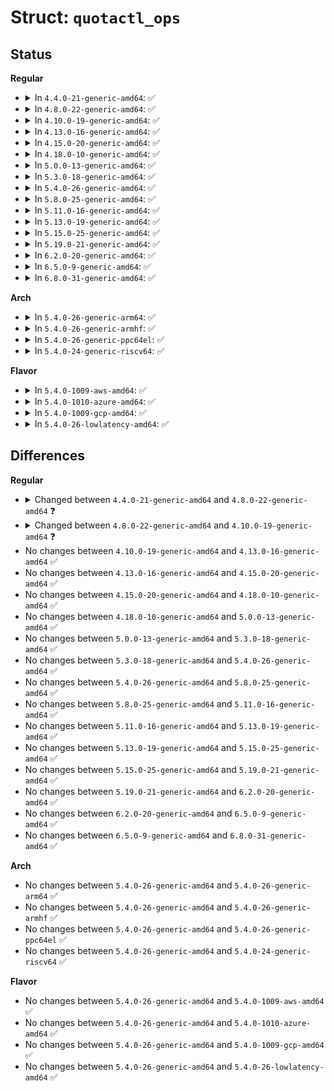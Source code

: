 # Struct: <code>quotactl_ops</code>

## Status
<b>Regular</b>
<ul>
<li>
<details>
<summary>In <code>4.4.0-21-generic-amd64</code>: ✅</summary>

```c
struct quotactl_ops {
    int (*)(struct super_block *, int, int, struct path *) quota_on;
    int (*)(struct super_block *, int) quota_off;
    int (*)(struct super_block *, unsigned int) quota_enable;
    int (*)(struct super_block *, unsigned int) quota_disable;
    int (*)(struct super_block *, int) quota_sync;
    int (*)(struct super_block *, int, struct qc_info *) set_info;
    int (*)(struct super_block *, struct kqid, struct qc_dqblk *) get_dqblk;
    int (*)(struct super_block *, struct kqid, struct qc_dqblk *) set_dqblk;
    int (*)(struct super_block *, struct qc_state *) get_state;
    int (*)(struct super_block *, unsigned int) rm_xquota;
}
```
</details>
</li>
<li>
<details>
<summary>In <code>4.8.0-22-generic-amd64</code>: ✅</summary>

```c
struct quotactl_ops {
    int (*)(struct super_block *, int, int, struct path *) quota_on;
    int (*)(struct super_block *, int) quota_off;
    int (*)(struct super_block *, unsigned int) quota_enable;
    int (*)(struct super_block *, unsigned int) quota_disable;
    int (*)(struct super_block *, int) quota_sync;
    int (*)(struct super_block *, int, struct qc_info *) set_info;
    int (*)(struct super_block *, struct kqid, struct qc_dqblk *) get_dqblk;
    int (*)(struct super_block *, struct kqid *, struct qc_dqblk *) get_nextdqblk;
    int (*)(struct super_block *, struct kqid, struct qc_dqblk *) set_dqblk;
    int (*)(struct super_block *, struct qc_state *) get_state;
    int (*)(struct super_block *, unsigned int) rm_xquota;
}
```
</details>
</li>
<li>
<details>
<summary>In <code>4.10.0-19-generic-amd64</code>: ✅</summary>

```c
struct quotactl_ops {
    int (*)(struct super_block *, int, int, const struct path *) quota_on;
    int (*)(struct super_block *, int) quota_off;
    int (*)(struct super_block *, unsigned int) quota_enable;
    int (*)(struct super_block *, unsigned int) quota_disable;
    int (*)(struct super_block *, int) quota_sync;
    int (*)(struct super_block *, int, struct qc_info *) set_info;
    int (*)(struct super_block *, struct kqid, struct qc_dqblk *) get_dqblk;
    int (*)(struct super_block *, struct kqid *, struct qc_dqblk *) get_nextdqblk;
    int (*)(struct super_block *, struct kqid, struct qc_dqblk *) set_dqblk;
    int (*)(struct super_block *, struct qc_state *) get_state;
    int (*)(struct super_block *, unsigned int) rm_xquota;
}
```
</details>
</li>
<li>
<details>
<summary>In <code>4.13.0-16-generic-amd64</code>: ✅</summary>

```c
struct quotactl_ops {
    int (*)(struct super_block *, int, int, const struct path *) quota_on;
    int (*)(struct super_block *, int) quota_off;
    int (*)(struct super_block *, unsigned int) quota_enable;
    int (*)(struct super_block *, unsigned int) quota_disable;
    int (*)(struct super_block *, int) quota_sync;
    int (*)(struct super_block *, int, struct qc_info *) set_info;
    int (*)(struct super_block *, struct kqid, struct qc_dqblk *) get_dqblk;
    int (*)(struct super_block *, struct kqid *, struct qc_dqblk *) get_nextdqblk;
    int (*)(struct super_block *, struct kqid, struct qc_dqblk *) set_dqblk;
    int (*)(struct super_block *, struct qc_state *) get_state;
    int (*)(struct super_block *, unsigned int) rm_xquota;
}
```
</details>
</li>
<li>
<details>
<summary>In <code>4.15.0-20-generic-amd64</code>: ✅</summary>

```c
struct quotactl_ops {
    int (*)(struct super_block *, int, int, const struct path *) quota_on;
    int (*)(struct super_block *, int) quota_off;
    int (*)(struct super_block *, unsigned int) quota_enable;
    int (*)(struct super_block *, unsigned int) quota_disable;
    int (*)(struct super_block *, int) quota_sync;
    int (*)(struct super_block *, int, struct qc_info *) set_info;
    int (*)(struct super_block *, struct kqid, struct qc_dqblk *) get_dqblk;
    int (*)(struct super_block *, struct kqid *, struct qc_dqblk *) get_nextdqblk;
    int (*)(struct super_block *, struct kqid, struct qc_dqblk *) set_dqblk;
    int (*)(struct super_block *, struct qc_state *) get_state;
    int (*)(struct super_block *, unsigned int) rm_xquota;
}
```
</details>
</li>
<li>
<details>
<summary>In <code>4.18.0-10-generic-amd64</code>: ✅</summary>

```c
struct quotactl_ops {
    int (*)(struct super_block *, int, int, const struct path *) quota_on;
    int (*)(struct super_block *, int) quota_off;
    int (*)(struct super_block *, unsigned int) quota_enable;
    int (*)(struct super_block *, unsigned int) quota_disable;
    int (*)(struct super_block *, int) quota_sync;
    int (*)(struct super_block *, int, struct qc_info *) set_info;
    int (*)(struct super_block *, struct kqid, struct qc_dqblk *) get_dqblk;
    int (*)(struct super_block *, struct kqid *, struct qc_dqblk *) get_nextdqblk;
    int (*)(struct super_block *, struct kqid, struct qc_dqblk *) set_dqblk;
    int (*)(struct super_block *, struct qc_state *) get_state;
    int (*)(struct super_block *, unsigned int) rm_xquota;
}
```
</details>
</li>
<li>
<details>
<summary>In <code>5.0.0-13-generic-amd64</code>: ✅</summary>

```c
struct quotactl_ops {
    int (*)(struct super_block *, int, int, const struct path *) quota_on;
    int (*)(struct super_block *, int) quota_off;
    int (*)(struct super_block *, unsigned int) quota_enable;
    int (*)(struct super_block *, unsigned int) quota_disable;
    int (*)(struct super_block *, int) quota_sync;
    int (*)(struct super_block *, int, struct qc_info *) set_info;
    int (*)(struct super_block *, struct kqid, struct qc_dqblk *) get_dqblk;
    int (*)(struct super_block *, struct kqid *, struct qc_dqblk *) get_nextdqblk;
    int (*)(struct super_block *, struct kqid, struct qc_dqblk *) set_dqblk;
    int (*)(struct super_block *, struct qc_state *) get_state;
    int (*)(struct super_block *, unsigned int) rm_xquota;
}
```
</details>
</li>
<li>
<details>
<summary>In <code>5.3.0-18-generic-amd64</code>: ✅</summary>

```c
struct quotactl_ops {
    int (*)(struct super_block *, int, int, const struct path *) quota_on;
    int (*)(struct super_block *, int) quota_off;
    int (*)(struct super_block *, unsigned int) quota_enable;
    int (*)(struct super_block *, unsigned int) quota_disable;
    int (*)(struct super_block *, int) quota_sync;
    int (*)(struct super_block *, int, struct qc_info *) set_info;
    int (*)(struct super_block *, struct kqid, struct qc_dqblk *) get_dqblk;
    int (*)(struct super_block *, struct kqid *, struct qc_dqblk *) get_nextdqblk;
    int (*)(struct super_block *, struct kqid, struct qc_dqblk *) set_dqblk;
    int (*)(struct super_block *, struct qc_state *) get_state;
    int (*)(struct super_block *, unsigned int) rm_xquota;
}
```
</details>
</li>
<li>
<details>
<summary>In <code>5.4.0-26-generic-amd64</code>: ✅</summary>

```c
struct quotactl_ops {
    int (*)(struct super_block *, int, int, const struct path *) quota_on;
    int (*)(struct super_block *, int) quota_off;
    int (*)(struct super_block *, unsigned int) quota_enable;
    int (*)(struct super_block *, unsigned int) quota_disable;
    int (*)(struct super_block *, int) quota_sync;
    int (*)(struct super_block *, int, struct qc_info *) set_info;
    int (*)(struct super_block *, struct kqid, struct qc_dqblk *) get_dqblk;
    int (*)(struct super_block *, struct kqid *, struct qc_dqblk *) get_nextdqblk;
    int (*)(struct super_block *, struct kqid, struct qc_dqblk *) set_dqblk;
    int (*)(struct super_block *, struct qc_state *) get_state;
    int (*)(struct super_block *, unsigned int) rm_xquota;
}
```
</details>
</li>
<li>
<details>
<summary>In <code>5.8.0-25-generic-amd64</code>: ✅</summary>

```c
struct quotactl_ops {
    int (*)(struct super_block *, int, int, const struct path *) quota_on;
    int (*)(struct super_block *, int) quota_off;
    int (*)(struct super_block *, unsigned int) quota_enable;
    int (*)(struct super_block *, unsigned int) quota_disable;
    int (*)(struct super_block *, int) quota_sync;
    int (*)(struct super_block *, int, struct qc_info *) set_info;
    int (*)(struct super_block *, struct kqid, struct qc_dqblk *) get_dqblk;
    int (*)(struct super_block *, struct kqid *, struct qc_dqblk *) get_nextdqblk;
    int (*)(struct super_block *, struct kqid, struct qc_dqblk *) set_dqblk;
    int (*)(struct super_block *, struct qc_state *) get_state;
    int (*)(struct super_block *, unsigned int) rm_xquota;
}
```
</details>
</li>
<li>
<details>
<summary>In <code>5.11.0-16-generic-amd64</code>: ✅</summary>

```c
struct quotactl_ops {
    int (*)(struct super_block *, int, int, const struct path *) quota_on;
    int (*)(struct super_block *, int) quota_off;
    int (*)(struct super_block *, unsigned int) quota_enable;
    int (*)(struct super_block *, unsigned int) quota_disable;
    int (*)(struct super_block *, int) quota_sync;
    int (*)(struct super_block *, int, struct qc_info *) set_info;
    int (*)(struct super_block *, struct kqid, struct qc_dqblk *) get_dqblk;
    int (*)(struct super_block *, struct kqid *, struct qc_dqblk *) get_nextdqblk;
    int (*)(struct super_block *, struct kqid, struct qc_dqblk *) set_dqblk;
    int (*)(struct super_block *, struct qc_state *) get_state;
    int (*)(struct super_block *, unsigned int) rm_xquota;
}
```
</details>
</li>
<li>
<details>
<summary>In <code>5.13.0-19-generic-amd64</code>: ✅</summary>

```c
struct quotactl_ops {
    int (*)(struct super_block *, int, int, const struct path *) quota_on;
    int (*)(struct super_block *, int) quota_off;
    int (*)(struct super_block *, unsigned int) quota_enable;
    int (*)(struct super_block *, unsigned int) quota_disable;
    int (*)(struct super_block *, int) quota_sync;
    int (*)(struct super_block *, int, struct qc_info *) set_info;
    int (*)(struct super_block *, struct kqid, struct qc_dqblk *) get_dqblk;
    int (*)(struct super_block *, struct kqid *, struct qc_dqblk *) get_nextdqblk;
    int (*)(struct super_block *, struct kqid, struct qc_dqblk *) set_dqblk;
    int (*)(struct super_block *, struct qc_state *) get_state;
    int (*)(struct super_block *, unsigned int) rm_xquota;
}
```
</details>
</li>
<li>
<details>
<summary>In <code>5.15.0-25-generic-amd64</code>: ✅</summary>

```c
struct quotactl_ops {
    int (*)(struct super_block *, int, int, const struct path *) quota_on;
    int (*)(struct super_block *, int) quota_off;
    int (*)(struct super_block *, unsigned int) quota_enable;
    int (*)(struct super_block *, unsigned int) quota_disable;
    int (*)(struct super_block *, int) quota_sync;
    int (*)(struct super_block *, int, struct qc_info *) set_info;
    int (*)(struct super_block *, struct kqid, struct qc_dqblk *) get_dqblk;
    int (*)(struct super_block *, struct kqid *, struct qc_dqblk *) get_nextdqblk;
    int (*)(struct super_block *, struct kqid, struct qc_dqblk *) set_dqblk;
    int (*)(struct super_block *, struct qc_state *) get_state;
    int (*)(struct super_block *, unsigned int) rm_xquota;
}
```
</details>
</li>
<li>
<details>
<summary>In <code>5.19.0-21-generic-amd64</code>: ✅</summary>

```c
struct quotactl_ops {
    int (*)(struct super_block *, int, int, const struct path *) quota_on;
    int (*)(struct super_block *, int) quota_off;
    int (*)(struct super_block *, unsigned int) quota_enable;
    int (*)(struct super_block *, unsigned int) quota_disable;
    int (*)(struct super_block *, int) quota_sync;
    int (*)(struct super_block *, int, struct qc_info *) set_info;
    int (*)(struct super_block *, struct kqid, struct qc_dqblk *) get_dqblk;
    int (*)(struct super_block *, struct kqid *, struct qc_dqblk *) get_nextdqblk;
    int (*)(struct super_block *, struct kqid, struct qc_dqblk *) set_dqblk;
    int (*)(struct super_block *, struct qc_state *) get_state;
    int (*)(struct super_block *, unsigned int) rm_xquota;
}
```
</details>
</li>
<li>
<details>
<summary>In <code>6.2.0-20-generic-amd64</code>: ✅</summary>

```c
struct quotactl_ops {
    int (*)(struct super_block *, int, int, const struct path *) quota_on;
    int (*)(struct super_block *, int) quota_off;
    int (*)(struct super_block *, unsigned int) quota_enable;
    int (*)(struct super_block *, unsigned int) quota_disable;
    int (*)(struct super_block *, int) quota_sync;
    int (*)(struct super_block *, int, struct qc_info *) set_info;
    int (*)(struct super_block *, struct kqid, struct qc_dqblk *) get_dqblk;
    int (*)(struct super_block *, struct kqid *, struct qc_dqblk *) get_nextdqblk;
    int (*)(struct super_block *, struct kqid, struct qc_dqblk *) set_dqblk;
    int (*)(struct super_block *, struct qc_state *) get_state;
    int (*)(struct super_block *, unsigned int) rm_xquota;
}
```
</details>
</li>
<li>
<details>
<summary>In <code>6.5.0-9-generic-amd64</code>: ✅</summary>

```c
struct quotactl_ops {
    int (*)(struct super_block *, int, int, const struct path *) quota_on;
    int (*)(struct super_block *, int) quota_off;
    int (*)(struct super_block *, unsigned int) quota_enable;
    int (*)(struct super_block *, unsigned int) quota_disable;
    int (*)(struct super_block *, int) quota_sync;
    int (*)(struct super_block *, int, struct qc_info *) set_info;
    int (*)(struct super_block *, struct kqid, struct qc_dqblk *) get_dqblk;
    int (*)(struct super_block *, struct kqid *, struct qc_dqblk *) get_nextdqblk;
    int (*)(struct super_block *, struct kqid, struct qc_dqblk *) set_dqblk;
    int (*)(struct super_block *, struct qc_state *) get_state;
    int (*)(struct super_block *, unsigned int) rm_xquota;
}
```
</details>
</li>
<li>
<details>
<summary>In <code>6.8.0-31-generic-amd64</code>: ✅</summary>

```c
struct quotactl_ops {
    int (*)(struct super_block *, int, int, const struct path *) quota_on;
    int (*)(struct super_block *, int) quota_off;
    int (*)(struct super_block *, unsigned int) quota_enable;
    int (*)(struct super_block *, unsigned int) quota_disable;
    int (*)(struct super_block *, int) quota_sync;
    int (*)(struct super_block *, int, struct qc_info *) set_info;
    int (*)(struct super_block *, struct kqid, struct qc_dqblk *) get_dqblk;
    int (*)(struct super_block *, struct kqid *, struct qc_dqblk *) get_nextdqblk;
    int (*)(struct super_block *, struct kqid, struct qc_dqblk *) set_dqblk;
    int (*)(struct super_block *, struct qc_state *) get_state;
    int (*)(struct super_block *, unsigned int) rm_xquota;
}
```
</details>
</li>
</ul>
<b>Arch</b>
<ul>
<li>
<details>
<summary>In <code>5.4.0-26-generic-arm64</code>: ✅</summary>

```c
struct quotactl_ops {
    int (*)(struct super_block *, int, int, const struct path *) quota_on;
    int (*)(struct super_block *, int) quota_off;
    int (*)(struct super_block *, unsigned int) quota_enable;
    int (*)(struct super_block *, unsigned int) quota_disable;
    int (*)(struct super_block *, int) quota_sync;
    int (*)(struct super_block *, int, struct qc_info *) set_info;
    int (*)(struct super_block *, struct kqid, struct qc_dqblk *) get_dqblk;
    int (*)(struct super_block *, struct kqid *, struct qc_dqblk *) get_nextdqblk;
    int (*)(struct super_block *, struct kqid, struct qc_dqblk *) set_dqblk;
    int (*)(struct super_block *, struct qc_state *) get_state;
    int (*)(struct super_block *, unsigned int) rm_xquota;
}
```
</details>
</li>
<li>
<details>
<summary>In <code>5.4.0-26-generic-armhf</code>: ✅</summary>

```c
struct quotactl_ops {
    int (*)(struct super_block *, int, int, const struct path *) quota_on;
    int (*)(struct super_block *, int) quota_off;
    int (*)(struct super_block *, unsigned int) quota_enable;
    int (*)(struct super_block *, unsigned int) quota_disable;
    int (*)(struct super_block *, int) quota_sync;
    int (*)(struct super_block *, int, struct qc_info *) set_info;
    int (*)(struct super_block *, struct kqid, struct qc_dqblk *) get_dqblk;
    int (*)(struct super_block *, struct kqid *, struct qc_dqblk *) get_nextdqblk;
    int (*)(struct super_block *, struct kqid, struct qc_dqblk *) set_dqblk;
    int (*)(struct super_block *, struct qc_state *) get_state;
    int (*)(struct super_block *, unsigned int) rm_xquota;
}
```
</details>
</li>
<li>
<details>
<summary>In <code>5.4.0-26-generic-ppc64el</code>: ✅</summary>

```c
struct quotactl_ops {
    int (*)(struct super_block *, int, int, const struct path *) quota_on;
    int (*)(struct super_block *, int) quota_off;
    int (*)(struct super_block *, unsigned int) quota_enable;
    int (*)(struct super_block *, unsigned int) quota_disable;
    int (*)(struct super_block *, int) quota_sync;
    int (*)(struct super_block *, int, struct qc_info *) set_info;
    int (*)(struct super_block *, struct kqid, struct qc_dqblk *) get_dqblk;
    int (*)(struct super_block *, struct kqid *, struct qc_dqblk *) get_nextdqblk;
    int (*)(struct super_block *, struct kqid, struct qc_dqblk *) set_dqblk;
    int (*)(struct super_block *, struct qc_state *) get_state;
    int (*)(struct super_block *, unsigned int) rm_xquota;
}
```
</details>
</li>
<li>
<details>
<summary>In <code>5.4.0-24-generic-riscv64</code>: ✅</summary>

```c
struct quotactl_ops {
    int (*)(struct super_block *, int, int, const struct path *) quota_on;
    int (*)(struct super_block *, int) quota_off;
    int (*)(struct super_block *, unsigned int) quota_enable;
    int (*)(struct super_block *, unsigned int) quota_disable;
    int (*)(struct super_block *, int) quota_sync;
    int (*)(struct super_block *, int, struct qc_info *) set_info;
    int (*)(struct super_block *, struct kqid, struct qc_dqblk *) get_dqblk;
    int (*)(struct super_block *, struct kqid *, struct qc_dqblk *) get_nextdqblk;
    int (*)(struct super_block *, struct kqid, struct qc_dqblk *) set_dqblk;
    int (*)(struct super_block *, struct qc_state *) get_state;
    int (*)(struct super_block *, unsigned int) rm_xquota;
}
```
</details>
</li>
</ul>
<b>Flavor</b>
<ul>
<li>
<details>
<summary>In <code>5.4.0-1009-aws-amd64</code>: ✅</summary>

```c
struct quotactl_ops {
    int (*)(struct super_block *, int, int, const struct path *) quota_on;
    int (*)(struct super_block *, int) quota_off;
    int (*)(struct super_block *, unsigned int) quota_enable;
    int (*)(struct super_block *, unsigned int) quota_disable;
    int (*)(struct super_block *, int) quota_sync;
    int (*)(struct super_block *, int, struct qc_info *) set_info;
    int (*)(struct super_block *, struct kqid, struct qc_dqblk *) get_dqblk;
    int (*)(struct super_block *, struct kqid *, struct qc_dqblk *) get_nextdqblk;
    int (*)(struct super_block *, struct kqid, struct qc_dqblk *) set_dqblk;
    int (*)(struct super_block *, struct qc_state *) get_state;
    int (*)(struct super_block *, unsigned int) rm_xquota;
}
```
</details>
</li>
<li>
<details>
<summary>In <code>5.4.0-1010-azure-amd64</code>: ✅</summary>

```c
struct quotactl_ops {
    int (*)(struct super_block *, int, int, const struct path *) quota_on;
    int (*)(struct super_block *, int) quota_off;
    int (*)(struct super_block *, unsigned int) quota_enable;
    int (*)(struct super_block *, unsigned int) quota_disable;
    int (*)(struct super_block *, int) quota_sync;
    int (*)(struct super_block *, int, struct qc_info *) set_info;
    int (*)(struct super_block *, struct kqid, struct qc_dqblk *) get_dqblk;
    int (*)(struct super_block *, struct kqid *, struct qc_dqblk *) get_nextdqblk;
    int (*)(struct super_block *, struct kqid, struct qc_dqblk *) set_dqblk;
    int (*)(struct super_block *, struct qc_state *) get_state;
    int (*)(struct super_block *, unsigned int) rm_xquota;
}
```
</details>
</li>
<li>
<details>
<summary>In <code>5.4.0-1009-gcp-amd64</code>: ✅</summary>

```c
struct quotactl_ops {
    int (*)(struct super_block *, int, int, const struct path *) quota_on;
    int (*)(struct super_block *, int) quota_off;
    int (*)(struct super_block *, unsigned int) quota_enable;
    int (*)(struct super_block *, unsigned int) quota_disable;
    int (*)(struct super_block *, int) quota_sync;
    int (*)(struct super_block *, int, struct qc_info *) set_info;
    int (*)(struct super_block *, struct kqid, struct qc_dqblk *) get_dqblk;
    int (*)(struct super_block *, struct kqid *, struct qc_dqblk *) get_nextdqblk;
    int (*)(struct super_block *, struct kqid, struct qc_dqblk *) set_dqblk;
    int (*)(struct super_block *, struct qc_state *) get_state;
    int (*)(struct super_block *, unsigned int) rm_xquota;
}
```
</details>
</li>
<li>
<details>
<summary>In <code>5.4.0-26-lowlatency-amd64</code>: ✅</summary>

```c
struct quotactl_ops {
    int (*)(struct super_block *, int, int, const struct path *) quota_on;
    int (*)(struct super_block *, int) quota_off;
    int (*)(struct super_block *, unsigned int) quota_enable;
    int (*)(struct super_block *, unsigned int) quota_disable;
    int (*)(struct super_block *, int) quota_sync;
    int (*)(struct super_block *, int, struct qc_info *) set_info;
    int (*)(struct super_block *, struct kqid, struct qc_dqblk *) get_dqblk;
    int (*)(struct super_block *, struct kqid *, struct qc_dqblk *) get_nextdqblk;
    int (*)(struct super_block *, struct kqid, struct qc_dqblk *) set_dqblk;
    int (*)(struct super_block *, struct qc_state *) get_state;
    int (*)(struct super_block *, unsigned int) rm_xquota;
}
```
</details>
</li>
</ul>

## Differences
<b>Regular</b>
<ul>
<li>
<details>
<summary>Changed between <code>4.4.0-21-generic-amd64</code> and <code>4.8.0-22-generic-amd64</code> ❓</summary>
<ul>
<li>
<b>Field added. </b>
<code>int (*)(struct super_block *, struct kqid *, struct qc_dqblk *) get_nextdqblk</code>
</li>
</ul>
</details>
</li>
<li>
<details>
<summary>Changed between <code>4.8.0-22-generic-amd64</code> and <code>4.10.0-19-generic-amd64</code> ❓</summary>
<ul>
<li>
<b>Field type changed. </b>
<code>int (*)(struct super_block *, int, int, struct path *) quota_on</code> ➡️ <code>int (*)(struct super_block *, int, int, const struct path *) quota_on</code>
</li>
</ul>
</details>
</li>
<li>
No changes between <code>4.10.0-19-generic-amd64</code> and <code>4.13.0-16-generic-amd64</code> ✅
</li>
<li>
No changes between <code>4.13.0-16-generic-amd64</code> and <code>4.15.0-20-generic-amd64</code> ✅
</li>
<li>
No changes between <code>4.15.0-20-generic-amd64</code> and <code>4.18.0-10-generic-amd64</code> ✅
</li>
<li>
No changes between <code>4.18.0-10-generic-amd64</code> and <code>5.0.0-13-generic-amd64</code> ✅
</li>
<li>
No changes between <code>5.0.0-13-generic-amd64</code> and <code>5.3.0-18-generic-amd64</code> ✅
</li>
<li>
No changes between <code>5.3.0-18-generic-amd64</code> and <code>5.4.0-26-generic-amd64</code> ✅
</li>
<li>
No changes between <code>5.4.0-26-generic-amd64</code> and <code>5.8.0-25-generic-amd64</code> ✅
</li>
<li>
No changes between <code>5.8.0-25-generic-amd64</code> and <code>5.11.0-16-generic-amd64</code> ✅
</li>
<li>
No changes between <code>5.11.0-16-generic-amd64</code> and <code>5.13.0-19-generic-amd64</code> ✅
</li>
<li>
No changes between <code>5.13.0-19-generic-amd64</code> and <code>5.15.0-25-generic-amd64</code> ✅
</li>
<li>
No changes between <code>5.15.0-25-generic-amd64</code> and <code>5.19.0-21-generic-amd64</code> ✅
</li>
<li>
No changes between <code>5.19.0-21-generic-amd64</code> and <code>6.2.0-20-generic-amd64</code> ✅
</li>
<li>
No changes between <code>6.2.0-20-generic-amd64</code> and <code>6.5.0-9-generic-amd64</code> ✅
</li>
<li>
No changes between <code>6.5.0-9-generic-amd64</code> and <code>6.8.0-31-generic-amd64</code> ✅
</li>
</ul>
<b>Arch</b>
<ul>
<li>
No changes between <code>5.4.0-26-generic-amd64</code> and <code>5.4.0-26-generic-arm64</code> ✅
</li>
<li>
No changes between <code>5.4.0-26-generic-amd64</code> and <code>5.4.0-26-generic-armhf</code> ✅
</li>
<li>
No changes between <code>5.4.0-26-generic-amd64</code> and <code>5.4.0-26-generic-ppc64el</code> ✅
</li>
<li>
No changes between <code>5.4.0-26-generic-amd64</code> and <code>5.4.0-24-generic-riscv64</code> ✅
</li>
</ul>
<b>Flavor</b>
<ul>
<li>
No changes between <code>5.4.0-26-generic-amd64</code> and <code>5.4.0-1009-aws-amd64</code> ✅
</li>
<li>
No changes between <code>5.4.0-26-generic-amd64</code> and <code>5.4.0-1010-azure-amd64</code> ✅
</li>
<li>
No changes between <code>5.4.0-26-generic-amd64</code> and <code>5.4.0-1009-gcp-amd64</code> ✅
</li>
<li>
No changes between <code>5.4.0-26-generic-amd64</code> and <code>5.4.0-26-lowlatency-amd64</code> ✅
</li>
</ul>

